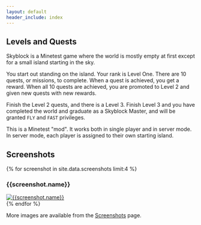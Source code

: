 ```yaml
---
layout: default
header_include: index
---
```


## Levels and Quests

Skyblock is a Minetest game where the world is mostly empty at first except for a small island starting in the sky.

You start out standing on the island. Your rank is Level One. There are 10 quests, or missions, to complete. When a quest is achieved, you get a reward. When all 10 quests are achieved, you are promoted to Level 2 and given new quests with new rewards.

Finish the Level 2 quests, and there is a Level 3. Finish Level 3 and you have completed the world and graduate as a Skyblock Master, and will be granted `FLY` and `FAST` privileges.

This is a Minetest "mod". It works both in single player and in server mode. In server mode, each player is assigned to their own starting island.


## Screenshots

<div class="row thumbnails">
    {% for screenshot in site.data.screenshots limit:4 %}
    <div class="col-md-3">
        <h3>{{screenshot.name}}</h3>
        <div class="thumbnail">
            <a href="{{screenshot.url}}" class="fancybox" rel="screenshots"><img src="{{screenshot.url}}" alt="{{screenshot.name}}"></a>
        </div>
    </div>
    {% endfor %}
</div>

More images are available from the [Screenshots](https://cornernote.github.io/minetest-skyblock/screenshots/) page.

